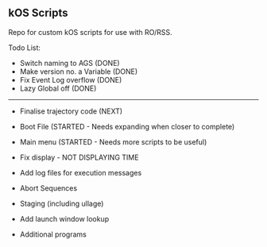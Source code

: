 ## kOS Scripts

Repo for custom kOS scripts for use with RO/RSS.

Todo List:

- Switch naming to AGS (DONE)
- Make version no. a Variable (DONE)
- Fix Event Log overflow (DONE)
- Lazy Global off (DONE)
_________________________________________
- Finalise trajectory code (NEXT)

- Boot File (STARTED - Needs expanding when closer to complete)
- Main menu (STARTED - Needs more scripts to be useful)

- Fix display - NOT DISPLAYING TIME

- Add log files for execution messages
- Abort Sequences
- Staging (including ullage)
- Add launch window lookup
- Additional programs
